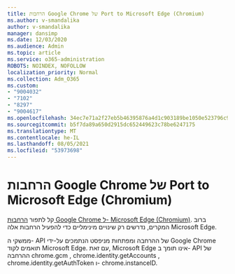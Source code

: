```yaml
---
title: הרחבות Google Chrome של Port to Microsoft Edge (Chromium)
ms.author: v-smandalika
author: v-smandalika
manager: dansimp
ms.date: 12/03/2020
ms.audience: Admin
ms.topic: article
ms.service: o365-administration
ROBOTS: NOINDEX, NOFOLLOW
localization_priority: Normal
ms.collection: Adm_O365
ms.custom:
- "9004032"
- "7102"
- "8297"
- "9004617"
ms.openlocfilehash: 34ec7e71a2f27eb5b46395876a4d1c903189be1050e523796c9f2a817c20aaa0
ms.sourcegitcommit: b5f7da89a650d2915dc652449623c78be6247175
ms.translationtype: MT
ms.contentlocale: he-IL
ms.lasthandoff: 08/05/2021
ms.locfileid: "53973698"
---
```

# <a name="port-google-chrome-extensions-to-microsoft-edge-chromium"></a>הרחבות Google Chrome של Port to Microsoft Edge (Chromium)

קל לתפור [הרחבות Google Chrome ל- Microsoft Edge (Chromium)](https://docs.microsoft.com/microsoft-edge/extensions-chromium/developer-guide/port-chrome-extension). ברוב המקרים, נדרשים רק שינויים מינימליים כדי להפעיל הרחבות אלה Microsoft Edge.

ממשקי ה- API של ההרחבה ומפתחות מניפסט הנתמכים על-ידי Google Chrome תואמים לקוד Microsoft Edge. עם זאת, Microsoft Edge אינו תומך ב- API של ההרחבה chrome.gcm , chrome.identity.getAccounts , chrome.identity.getAuthToken ו- chrome.instanceID.
